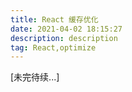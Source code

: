 ```yaml
---
title: React 缓存优化
date: 2021-04-02 18:15:27
description: description
tag: React,optimize
---
```




[未完待续...]

